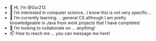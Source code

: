 - 👋 Hi, I’m @Gsr213
- 👀 I’m interested in computer science...I know this is not very specific...
- 🌱 I’m currently learning ... general CS although I am pretty knowledgeable in Java from work projects that I have completed
- 💞️ I’m looking to collaborate on ... anything!
- 📫 How to reach me ... you can message me here!

<!---
Gsr213/Gsr213 is a ✨ special ✨ repository because its `README.md` (this file) appears on your GitHub profile.
You can click the Preview link to take a look at your changes.
--->
